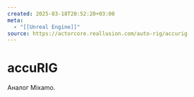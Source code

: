 ```yaml
---
created: 2025-03-18T20:52:20+03:00
meta:
  - "[[Unreal Engine]]"
source: https://actorcore.reallusion.com/auto-rig/accurig
---
```


# accuRIG

Аналог Mixamo.
